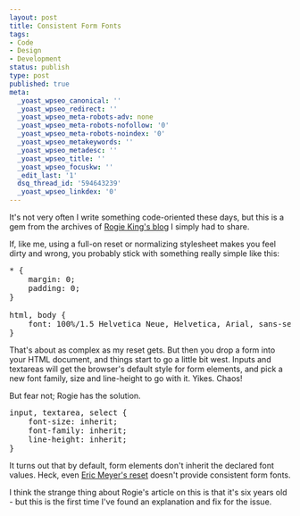 ```yaml
---
layout: post
title: Consistent Form Fonts
tags:
- Code
- Design
- Development
status: publish
type: post
published: true
meta:
  _yoast_wpseo_canonical: ''
  _yoast_wpseo_redirect: ''
  _yoast_wpseo_meta-robots-adv: none
  _yoast_wpseo_meta-robots-nofollow: '0'
  _yoast_wpseo_meta-robots-noindex: '0'
  _yoast_wpseo_metakeywords: ''
  _yoast_wpseo_metadesc: ''
  _yoast_wpseo_title: ''
  _yoast_wpseo_focuskw: ''
  _edit_last: '1'
  dsq_thread_id: '594643239'
  _yoast_wpseo_linkdex: '0'
---
```

It's not very often I write something code-oriented these days, but this is a gem from the archives of <a href="http://www.komodomedia.com/blog/2006/10/css-trickery-part-5-inheritance/">Rogie King's blog</a> I simply had to share.

If, like me, using a full-on reset or normalizing stylesheet makes you feel dirty and wrong, you probably stick with something really simple like this:

<pre class="prettyprint">* {
    margin: 0;
    padding: 0;
}

html, body {
    font: 100%/1.5 Helvetica Neue, Helvetica, Arial, sans-serif;
}</pre>

That's about as complex as my reset gets. But then you drop a form into your HTML document, and things start to go a little bit west. Inputs and textareas will get the browser's default style for form elements, and pick a new font family, size and line-height to go with it. Yikes. Chaos!

But fear not; Rogie has the solution.

<pre class="prettyprint">input, textarea, select {
    font-size: inherit;
    font-family: inherit;
    line-height: inherit;
}</pre>

It turns out that by default, form elements don't inherit the declared font values. Heck, even <a href="http://meyerweb.com/eric/tools/css/reset/">Eric Meyer's reset</a> doesn't provide consistent form fonts.

I think the strange thing about Rogie's article on this is that it's six years old - but this is the first time I've found an explanation and fix for the issue.
